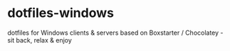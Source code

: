 # dotfiles-windows
dotfiles for Windows clients &amp; servers based on Boxstarter / Chocolatey - sit back, relax &amp; enjoy
